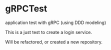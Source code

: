 # gRPCTest
application test with gRPC (using DDD modeling)

This is a just test to create a login service.

Will be refactored, or created a new repository.

